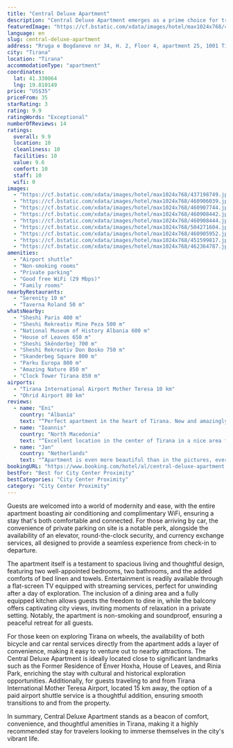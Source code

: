 ```yaml
---
title: "Central Deluxe Apartment"
description: "Central Deluxe Apartment emerges as a prime choice for travelers seeking the perfect blend of comfort and convenience in the heart of Tirana."
featuredImage: "https://cf.bstatic.com/xdata/images/hotel/max1024x768/437198749.jpg?k=ea5fde49a03b20e81396027c0e1dfdbf9d1592dab11431fbc384a0f078a81df2&o=&hp=1"
language: en
slug: central-deluxe-apartment
address: "Rruga e Bogdaneve nr 34, H. 2, Floor 4, apartment 25, 1001 Tirana, Albania"
city: "Tirana"
location: "Tirana"
accommodationType: "apartment"
coordinates:
  lat: 41.330064
  lng: 19.810149
price: "US$35"
priceFrom: 35
starRating: 3
rating: 9.9
ratingWords: "Exceptional"
numberOfReviews: 14
ratings:
  overall: 9.9
  location: 10
  cleanliness: 10
  facilities: 10
  value: 9.6
  comfort: 10
  staff: 10
  wifi: 0
images:
  - "https://cf.bstatic.com/xdata/images/hotel/max1024x768/437198749.jpg?k=ea5fde49a03b20e81396027c0e1dfdbf9d1592dab11431fbc384a0f078a81df2&o=&hp=1"
  - "https://cf.bstatic.com/xdata/images/hotel/max1024x768/460906039.jpg?k=351eae5618e8c14ec6367badabff83abb6a29037eeb35b28a7197488d5f1bb63&o=&hp=1"
  - "https://cf.bstatic.com/xdata/images/hotel/max1024x768/460907744.jpg?k=a1547faf074d52689d05bf395d58dac603db5ddfaf86f110e0be0d8464b6e32e&o=&hp=1"
  - "https://cf.bstatic.com/xdata/images/hotel/max1024x768/460908442.jpg?k=7f80cfe6a16e3edaf04f784eca56975eb1483a8e27f18a1d69f5dcf1f621afbe&o=&hp=1"
  - "https://cf.bstatic.com/xdata/images/hotel/max1024x768/460908444.jpg?k=090f44b91a8e8111db906b7b2c4c90cb76ede1d036e1a70af69fe6cec8ab34cb&o=&hp=1"
  - "https://cf.bstatic.com/xdata/images/hotel/max1024x768/504271604.jpg?k=6d58dc4dc4876d8105c81fcbf3085db26bd85314d0bf787f006ca238e76de015&o=&hp=1"
  - "https://cf.bstatic.com/xdata/images/hotel/max1024x768/460905952.jpg?k=3f4ce422e0fe6e4f6635a8ea5785a10c572ab2d22de5d4b298585b0046972135&o=&hp=1"
  - "https://cf.bstatic.com/xdata/images/hotel/max1024x768/451599817.jpg?k=940f6d2644e4210eaa30811e67ea264abb58b235be706846666036428dc98042&o=&hp=1"
  - "https://cf.bstatic.com/xdata/images/hotel/max1024x768/462364787.jpg?k=82dd4db09f193fe7eb217206c1e4bf45f3b1b85b3af707086aa66fc5d87830a3&o=&hp=1"
amenities:
  - "Airport shuttle"
  - "Non-smoking rooms"
  - "Private parking"
  - "Good free WiFi (29 Mbps)"
  - "Family rooms"
nearbyRestaurants:
  - "Serenity 10 m"
  - "Taverna Roland 50 m"
whatsNearby:
  - "Sheshi Paris 400 m"
  - "Sheshi Rekreativ Mine Peza 500 m"
  - "National Museum of History Albania 600 m"
  - "House of Leaves 650 m"
  - "Sheshi Skënderbej 700 m"
  - "Sheshi Rekreativ Don Bosko 750 m"
  - "Skanderbeg Square 800 m"
  - "Parku Europa 800 m"
  - "Amazing Nature 850 m"
  - "Clock Tower Tirana 850 m"
airports:
  - "Tirana International Airport Mother Teresa 10 km"
  - "Ohrid Airport 80 km"
reviews:
  - name: "Eni"
    country: "Albania"
    text: "“Perfect apartment in the heart of Tirana. New and amazingly decorated, with all the facilities you need. Very clean and comfortable. Loved the balcony and plenty of light☀️ Really great hosts☺️ I will definitely come back😍 Highly recommended”"
  - name: "Ioannis"
    country: "North Macedonia"
    text: "“Excellent location in the center of Tirana in a nice area full of markets, bars, restaurants, etc. Very modern and stylish apartment. The flat is also very clean and quiet. It has all the equipment that you may need during your stay. Great host...”"
  - name: "Jan"
    country: "Netherlands"
    text: "“Apartment is even more beautiful than in the pictures, everything is perfectly clean. Apartment is very spacious with AC in each room. Beds are comfortable and bedrooms are well-laid out with en suite bathrooms. Host is very hospitable and...”"
bookingURL: "https://www.booking.com/hotel/al/central-deluxe-apartment.en-gb.html?aid=8035640"
bestFor: "Best for City Center Proximity"
bestCategories: "City Center Proximity"
category: "City Center Proximity"
---
```


Guests are welcomed into a world of modernity and ease, with the entire apartment boasting air conditioning and complimentary WiFi, ensuring a stay that's both comfortable and connected. For those arriving by car, the convenience of private parking on site is a notable perk, alongside the availability of an elevator, round-the-clock security, and currency exchange services, all designed to provide a seamless experience from check-in to departure.

The apartment itself is a testament to spacious living and thoughtful design, featuring two well-appointed bedrooms, two bathrooms, and the added comforts of bed linen and towels. Entertainment is readily available through a flat-screen TV equipped with streaming services, perfect for unwinding after a day of exploration. The inclusion of a dining area and a fully equipped kitchen allows guests the freedom to dine in, while the balcony offers captivating city views, inviting moments of relaxation in a private setting. Notably, the apartment is non-smoking and soundproof, ensuring a peaceful retreat for all guests.

For those keen on exploring Tirana on wheels, the availability of both bicycle and car rental services directly from the apartment adds a layer of convenience, making it easy to venture out to nearby attractions. The Central Deluxe Apartment is ideally located close to significant landmarks such as the Former Residence of Enver Hoxha, House of Leaves, and Rinia Park, enriching the stay with cultural and historical exploration opportunities. Additionally, for guests traveling to and from Tirana International Mother Teresa Airport, located 15 km away, the option of a paid airport shuttle service is a thoughtful addition, ensuring smooth transitions to and from the property.

In summary, Central Deluxe Apartment stands as a beacon of comfort, convenience, and thoughtful amenities in Tirana, making it a highly recommended stay for travelers looking to immerse themselves in the city's vibrant life.
